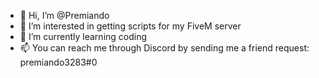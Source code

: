 - 👋 Hi, I’m @Premiando
- 👀 I’m interested in getting scripts for my FiveM server
- 🌱 I’m currently learning coding
- 📫 You can reach me through Discord by sending me a friend request: premiando3283#0
